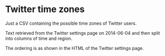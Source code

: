 # Twitter time zones
Just a CSV containing the possible time zones of Twitter users.

Text retrieved from the Twitter settings page on 2014-06-04 and
then split into columns of time and region.

The ordering is as shown in the HTML of the Twitter settings page.
